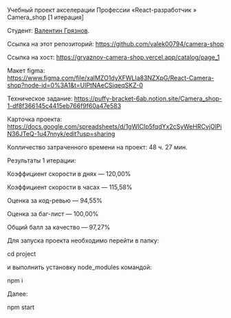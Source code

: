 ﻿
Учебный проект акселерации Профессии  «React-разработчик » Camera_shop [1 итерация]

Студент: [Валентин Грязнов](https://up.htmlacademy.ru/react/11/user/267675).

Ссылка на этот репозиторий: https://github.com/valek00794/camera-shop

Ссылка на хост: https://gryaznov-camera-shop.vercel.app/catalog/page_1

Макет figma: https://www.figma.com/file/xalMZO1dyXFWLIa83NZXpG/React-Camera-shop?node-id=0%3A1&t=UIPtNAeCSiqeqSKZ-0

Техническое задание: https://puffy-bracket-6ab.notion.site/Camera_shop-1-df8f366145c4415eb766f9f60a47e583

Карточка проекта: https://docs.google.com/spreadsheets/d/1gWICIp5fqdYx2cSyWeHRCvjOlPiN36JTeQ-1u47nnyk/edit?usp=sharing



Колличество затраченного времени на проект: 48 ч. 27 мин.

Результаты 1 итерации:

Коэффициент скорости в днях — 120,00%

Коэффициент скорости в часах —  115,58%

Оценка за код-ревью —  94,55%

Оценка за баг-лист — 100,00%

Общий балл за качество — 97,27%



Для запуска проекта необходимо перейти в папку:

cd project

и выполнить установку node_modules командой:

npm i

Далее:

npm start

